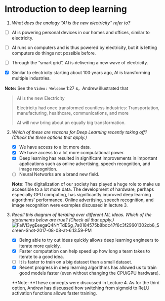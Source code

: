 # Introduction to deep learning

1. *What does the analogy “AI is the new electricity” refer to?*

  - [ ] AI is powering personal devices in our homes and offices, similar to electricity.

  - [ ] AI runs on computers and is thus powered by electricity, but it is letting computers do things not possible before.

  - [ ] Through the “smart grid”, AI is delivering a new wave of electricity.

  - [x] Similar to electricity starting about 100 years ago, AI is transforming multiple industries.

  **Note:** See the `Video: Welcome` 1:27 s，Andrew illustrated that

  > AI is the new Electricity
  >
  > Electricity had once transformed countless industries: Transportation, manufacturing, healthcare, communications, and more
  >
  > AI will now bring about an equally big transformation.

2. *Which of these are reasons for Deep Learning recently taking off? (Check the three options that apply.)*

   - [x] We have access to a lot more data.
   - [x] We have access to a lot more computational power.
   - [x] Deep learning has resulted in significant improvements in important applications such as online advertising, speech recognition, and image recognition.
   - [ ] Neural Networks are a brand new field.

   **Note:** The digitalization of our society has played a huge role to make us accessible to a lot more data. The development of hardware, perhaps especially GPU computing, has significantly improved deep learning algorithms' performance. Online advertising, speech recognition, and image recognition were examples discussed in lecture 3.

3. *Recall this diagram of iterating over different ML ideas. Which of the statements below are true? (Check all that apply.)*
![FalVl3ygEeegaQ4NYTdESg_7a0184575b8bdc47f8c3f29601302cb8_Screen-Shot-2017-08-08-at-6.13.59-PM](/FalVl3ygEeegaQ4NYTdESg_7a0184575b8bdc47f8c3f29601302cb8_Screen-Shot-2017-08-08-at-6.13.59-PM.png)

   - [x] Being able to try out ideas quickly allows deep learning engineers to iterate more quickly.
   - [x] Faster computation can help speed up how long a team takes to iterate to a good idea.
   - [ ] It is faster to train on a big dataset than a small dataset.
   - [x] Recent progress in deep learning algorithms has allowed us to train good models faster (even without changing the CPU/GPU hardware).

   **Note: **These concepts were discussed in Lecture 4. As for the third option, Andrew has discussed how switching from sigmoid to ReLU activation functions allows faster training.

